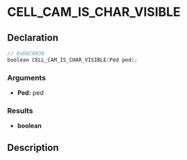 # CELL_CAM_IS_CHAR_VISIBLE

## Declaration
```cpp
// 0xD6C0836
boolean CELL_CAM_IS_CHAR_VISIBLE(Ped ped);
```

### Arguments
- **Ped:** ped

### Results
- **boolean**

## Description
